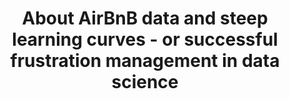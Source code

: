 ---
id: "ddsoec-07-spotlight-eng" # nochmal überlegen
method: "Lecture & exercise"
institution: "Faculty of Business, Economics and Social Sciences"
title: "About AirBnB data and steep learning curves - or successful frustration management in data science"
title_project:
title_short: "Data Science for Socioeconomists"
period: "Apr 23 ­­- Jul 25 (27 months)"
foerderlinie: "Subject-specific data literacy"
round: "2 & 3"
filter: "spotlights"
lecture2go: "71157"
uhh_url: "https://www.hcl.uni-hamburg.de/en/ddlitlab/data-literacy-lehrlabor/spotlight-dl-lehrlabor-interviewreihe/spotlight-folge-07.html"
contributors: "Victoria Hünewaldt, Prof. Dr. Ulrich Fritsche, Lisa Wegner, Junbo Huang, Max Weinig"
quote:
spotlight_interview: "Ja"
text: |
    Data is collected almost everywhere and is regarded as an important currency and basis for decision-making in politics and business. *However, drawing meaningful insights from the highly complex data sets that have already been collected is not so easy.*

    Students of sociology, economics and business administration at the University of Hamburg have the opportunity to gain important knowledge in the field of data science in lectures and exercises. Prof Ulrich Fritsche , Lisa Wegner and Victoria Hünewaldt have come up with a concept that allows students to work through the topics at their own pace and in accompanying exercises, learning programming from scratch.

    *The aim is to introduce students to the topic of data science using everyday examples and at their own pace, thereby laying the foundations for their future professional qualifications.*

    The interdisciplinary teaching project "Data Science for Social Scientists and Economists" was successfully implemented in 2023 and 2024 and has been continuously developed ever since. It is funded by the Digital and Data Literacy in Teaching Lab (DDLitLab for short) and is offered for various degree programmes at the Faculty of Business, Economics and Social Sciences at the University of Hamburg.

image: "https://assets.rrz.uni-hamburg.de/instance_assets/zentrale/21861515/spotlight-data-literacy-lehrlabor--07--lisa-wegner--733x414px-8f49cca53db47cd066c348d2a09f21624b9e4e76.png"
image_credit: "UHH / Pawlowski"
link_external:
stine:
podcast: "https://www.pod.uni-hamburg.de/1/blog/16__/file/23/s/webplayer/c/episode/Podcast_Lisa-Wegner_final.mp3"
---